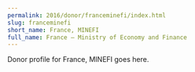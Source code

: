 ```yaml
---
permalink: 2016/donor/franceminefi/index.html
slug: franceminefi
short_name: France, MINEFI
full_name: France – Ministry of Economy and Finance
---
```


Donor profile for France, MINEFI goes here.

